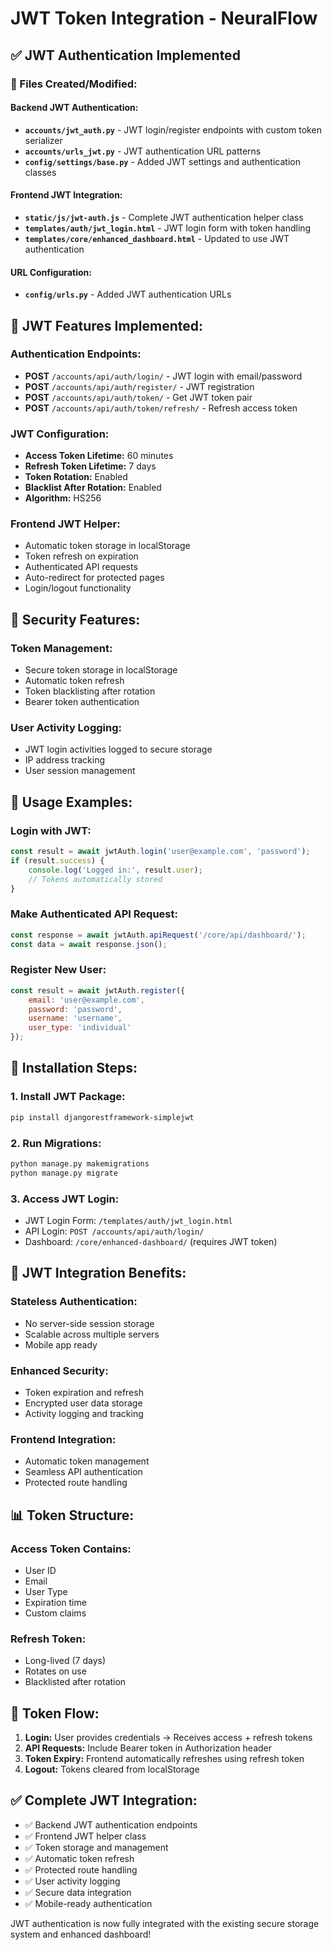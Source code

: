 # JWT Token Integration - NeuralFlow

## ✅ JWT Authentication Implemented

### 🔧 Files Created/Modified:

#### Backend JWT Authentication:
- **`accounts/jwt_auth.py`** - JWT login/register endpoints with custom token serializer
- **`accounts/urls_jwt.py`** - JWT authentication URL patterns
- **`config/settings/base.py`** - Added JWT settings and authentication classes

#### Frontend JWT Integration:
- **`static/js/jwt-auth.js`** - Complete JWT authentication helper class
- **`templates/auth/jwt_login.html`** - JWT login form with token handling
- **`templates/core/enhanced_dashboard.html`** - Updated to use JWT authentication

#### URL Configuration:
- **`config/urls.py`** - Added JWT authentication URLs

## 🚀 JWT Features Implemented:

### Authentication Endpoints:
- **POST** `/accounts/api/auth/login/` - JWT login with email/password
- **POST** `/accounts/api/auth/register/` - JWT registration
- **POST** `/accounts/api/auth/token/` - Get JWT token pair
- **POST** `/accounts/api/auth/token/refresh/` - Refresh access token

### JWT Configuration:
- **Access Token Lifetime:** 60 minutes
- **Refresh Token Lifetime:** 7 days
- **Token Rotation:** Enabled
- **Blacklist After Rotation:** Enabled
- **Algorithm:** HS256

### Frontend JWT Helper:
- Automatic token storage in localStorage
- Token refresh on expiration
- Authenticated API requests
- Auto-redirect for protected pages
- Login/logout functionality

## 🔐 Security Features:

### Token Management:
- Secure token storage in localStorage
- Automatic token refresh
- Token blacklisting after rotation
- Bearer token authentication

### User Activity Logging:
- JWT login activities logged to secure storage
- IP address tracking
- User session management

## 📱 Usage Examples:

### Login with JWT:
```javascript
const result = await jwtAuth.login('user@example.com', 'password');
if (result.success) {
    console.log('Logged in:', result.user);
    // Tokens automatically stored
}
```

### Make Authenticated API Request:
```javascript
const response = await jwtAuth.apiRequest('/core/api/dashboard/');
const data = await response.json();
```

### Register New User:
```javascript
const result = await jwtAuth.register({
    email: 'user@example.com',
    password: 'password',
    username: 'username',
    user_type: 'individual'
});
```

## 🔧 Installation Steps:

### 1. Install JWT Package:
```bash
pip install djangorestframework-simplejwt
```

### 2. Run Migrations:
```bash
python manage.py makemigrations
python manage.py migrate
```

### 3. Access JWT Login:
- JWT Login Form: `/templates/auth/jwt_login.html`
- API Login: `POST /accounts/api/auth/login/`
- Dashboard: `/core/enhanced-dashboard/` (requires JWT token)

## 🎯 JWT Integration Benefits:

### Stateless Authentication:
- No server-side session storage
- Scalable across multiple servers
- Mobile app ready

### Enhanced Security:
- Token expiration and refresh
- Encrypted user data storage
- Activity logging and tracking

### Frontend Integration:
- Automatic token management
- Seamless API authentication
- Protected route handling

## 📊 Token Structure:

### Access Token Contains:
- User ID
- Email
- User Type
- Expiration time
- Custom claims

### Refresh Token:
- Long-lived (7 days)
- Rotates on use
- Blacklisted after rotation

## 🔄 Token Flow:

1. **Login:** User provides credentials → Receives access + refresh tokens
2. **API Requests:** Include Bearer token in Authorization header
3. **Token Expiry:** Frontend automatically refreshes using refresh token
4. **Logout:** Tokens cleared from localStorage

## ✅ Complete JWT Integration:

- ✅ Backend JWT authentication endpoints
- ✅ Frontend JWT helper class
- ✅ Token storage and management
- ✅ Automatic token refresh
- ✅ Protected route handling
- ✅ User activity logging
- ✅ Secure data integration
- ✅ Mobile-ready authentication

JWT authentication is now fully integrated with the existing secure storage system and enhanced dashboard!